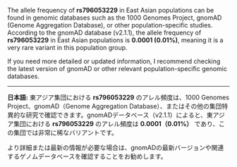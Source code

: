 The allele frequency of **rs796053229** in East Asian populations can be found in genomic databases such as the 1000 Genomes Project, gnomAD (Genome Aggregation Database), or other population-specific studies. According to the gnomAD database (v2.1.1), the allele frequency of **rs796053229** in East Asian populations is **0.0001 (0.01%)**, meaning it is a very rare variant in this population group.

If you need more detailed or updated information, I recommend checking the latest version of gnomAD or other relevant population-specific genomic databases.

---

**日本語:**
東アジア集団における **rs796053229** のアレル頻度は、1000 Genomes Project、gnomAD（Genome Aggregation Database）、またはその他の集団特異的な研究で確認できます。gnomADデータベース（v2.1.1）によると、東アジア集団における **rs796053229** のアレル頻度は **0.0001（0.01%）** であり、この集団では非常に稀なバリアントです。

より詳細または最新の情報が必要な場合は、gnomADの最新バージョンや関連するゲノムデータベースを確認することをお勧めします。